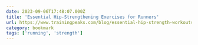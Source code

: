 ```yaml
---
date: 2023-09-06T17:48:07.000Z
title: 'Essential Hip-Strengthening Exercises for Runners'
url: https://www.trainingpeaks.com/blog/essential-hip-strength-workouts-for-runners/
category: bookmark
tags: ['running', 'strength']
---
```

